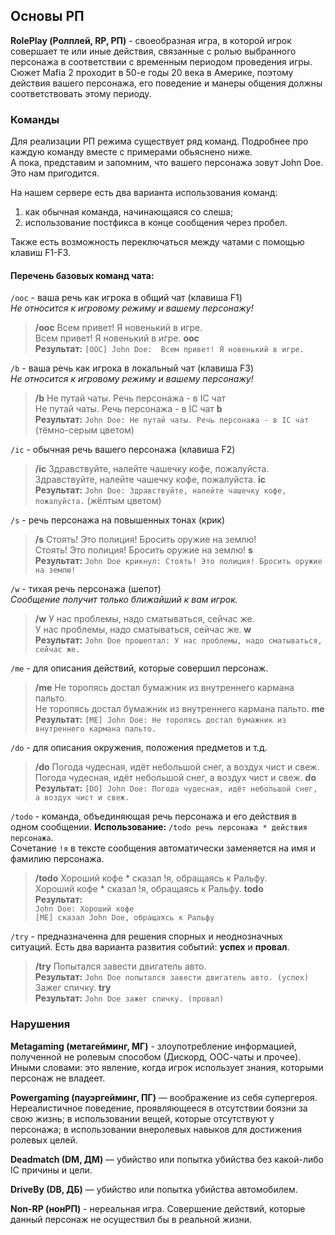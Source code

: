 ## Основы РП

**RolePlay (Ролплей, RP, РП)** - своеобразная игра, в которой игрок совершает те или иные действия, связанные с ролью выбранного персонажа в соответствии с временным периодом проведения игры.  
Сюжет Mafia 2 проходит в 50-е годы 20 века в Америке, поэтому действия вашего персонажа, его поведение и манеры общения должны соответствовать этому периоду.

### Команды
Для реализации РП режима существует ряд команд. Подробнее про каждую команду вместе с примерами обьяснено ниже.  
А пока, представим и запомним, что вашего персонажа зовут John Doe. Это нам пригодится.

На нашем сервере есть два варианта использования команд:  
1) как обычная команда, начинающаяся со слеша;  
2) использование постфикса в конце сообщения через пробел.

Также есть возможность переключаться между чатами с помощью клавиш F1-F3.


#### Перечень базовых команд чата:
`/ooc` - ваша речь как игрока в общий чат (клавиша F1)  
*Не относится к игровому режиму и вашему персонажу!*
> **/ooc** Всем привет! Я новенький в игре.  
> Всем привет! Я новенький в игре. **ooc**  
> **Результат:** `[OOC] John Doe:  Всем привет! Я новенький в игре.`

`/b` - ваша речь как игрока в локальный чат (клавиша F3)  
*Не относится к игровому режиму и вашему персонажу!*
> **/b** Не путай чаты. Речь персонажа - в IC чат  
> Не путай чаты. Речь персонажа - в IC чат **b**  
> **Результат:** `John Doe: Не путай чаты. Речь персонажа - в IC чат` (тёмно-серым цветом)

`/ic` - обычная речь вашего персонажа (клавиша F2)
> **/ic** Здравствуйте, налейте чашечку кофе, пожалуйста.  
> Здравствуйте, налейте чашечку кофе, пожалуйста. **ic**  
> **Результат:** `John Doe: Здравствуйте, налейте чашечку кофе, пожалуйста.` (жёлтым цветом)

`/s` - речь персонажа на повышенных тонах (крик)
> **/s** Стоять! Это полиция! Бросить оружие на землю!  
> Стоять! Это полиция! Бросить оружие на землю! **s**  
> **Результат:** `John Doe крикнул: Стоять! Это полиция! Бросить оружие на землю!`

`/w` - тихая речь персонажа (шепот)  
*Сообщение получит только ближайший к вам игрок.*
> **/w** У нас проблемы, надо сматываться, сейчас же.  
> У нас проблемы, надо сматываться, сейчас же. **w**  
> **Результат:** `John Doe прошептал: У нас проблемы, надо сматываться, сейчас же.`

`/me` - для описания действий, которые совершил персонаж.  
> **/me** Не торопясь достал бумажник из внутреннего кармана пальто.  
> Не торопясь достал бумажник из внутреннего кармана пальто. **me**  
> **Результат:** `[ME] John Doe: Не торопясь достал бумажник из внутреннего кармана пальто.`

`/do` - для описания окружения, положения предметов и т.д.
> **/do** Погода чудесная, идёт небольшой снег, а воздух чист и свеж.  
> Погода чудесная, идёт небольшой снег, а воздух чист и свеж. **do**  
> **Результат:** `[DO] John Doe: Погода чудесная, идёт небольшой снег, а воздух чист и свеж.`

`/todo` - команда, объединяющая речь персонажа и его действия в одном сообщении. 
**Использование:** `/todo речь персонажа * действия персонажа`.  
Сочетание `!я` в тексте сообщения автоматически заменяется на имя и фамилию персонажа.  
> **/todo** Хороший кофе \* сказал !я, обращаясь к Ральфу.  
> Хороший кофе \* сказал !я, обращаясь к Ральфу. **todo**  
> **Результат:**  
> `John Doe: Хороший кофе`  
> `[ME] сказал John Doe, обращаясь к Ральфу`

`/try` - предназначенна для решения спорных и неоднозначных ситуаций. Есть два варианта развития событий: **успех** и **провал**.
> **/try** Попытался завести двигатель авто.  
> **Результат:** `John Doe попытался завести двигатель авто. (успех)`  
> Зажег спичку. **try**  
> **Результат:** `John Doe зажег спичку. (провал)`

### Нарушения

**Metagaming (метагейминг, МГ)** - злоупотребление информацией, полученной не ролевым способом (Дискорд, ООС-чаты и прочее). Иными словами: это явление, когда игрок использует знания, которыми персонаж не владеет.

**Powergaming (пауэргейминг, ПГ)** — воображение из себя супергероя. Нереалистичное поведение, проявляющееся в отсутствии боязни за свою жизнь; в использовании вещей, которые отсутствуют у персонажа; в использовании внеролевых навыков для достижения ролевых целей.

**Deadmatch (DM, ДМ)** — убийство или попытка убийства без какой-либо IC причины и цели.

**DriveBy (DB, ДБ)** —  убийство или попытка убийства автомобилем.

**Non-RP (нонРП)** - нереальная игра. Совершение действий, которые данный персонаж не осуществил бы в реальной жизни.
